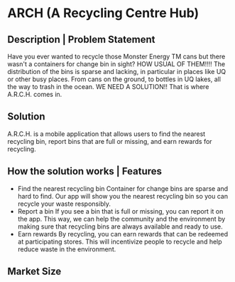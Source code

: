 # ARCH (A Recycling Centre Hub)   

## Description | Problem Statement
Have you ever wanted to recycle those Monster Energy TM cans but there wasn't a containers for change bin in sight? HOW USUAL OF THEM!!!! The distribution of the bins is sparse and lacking, in particular in places like UQ or other busy places. From cans on the ground, to bottles in UQ lakes, all the way to trash in the ocean. WE NEED A SOLUTION!! That is where A.R.C.H. comes in.


## Solution
A.R.C.H. is a mobile application that allows users to find the nearest recycling bin, report bins that are full or missing, and earn rewards for recycling.


## How the solution works | Features
- Find the nearest recycling bin
    Container for change bins are sparse and hard to find. Our app will show you the nearest recycling bin so you can recycle your waste responsibly.
- Report a bin
    If you see a bin that is full or missing, you can report it on the app. This way, we can help the community and the environment by making sure that recycling bins are always available and ready to use.
- Earn rewards
    By recycling, you can earn rewards that can be redeemed at participating stores. This will incentivize people to recycle and help reduce waste in the environment.


## Market Size

